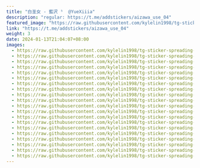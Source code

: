 ```yaml
---
title: "白圣女 - 藍沢 ⁵  @YueXiiia"
description: "regular: https://t.me/addstickers/aizawa_use_04"
featured_image: "https://raw.githubusercontent.com/kylelin1998/tg-sticker-spreading-worldwide-images/main/img/5d41ed40-9e16-4eb5-93fe-04c4a097cb66.jpg"
link: "https://t.me/addstickers/aizawa_use_04"
weight: 3
date: 2024-01-13T21:04:07+08:00
images:
  - https://raw.githubusercontent.com/kylelin1998/tg-sticker-spreading-worldwide-images/main/img/5d41ed40-9e16-4eb5-93fe-04c4a097cb66.jpg
  - https://raw.githubusercontent.com/kylelin1998/tg-sticker-spreading-worldwide-images/main/img/f48294ff-9b22-45f2-a135-b5202cc4612d.jpg
  - https://raw.githubusercontent.com/kylelin1998/tg-sticker-spreading-worldwide-images/main/img/6dd682f5-81e7-4874-b8ce-7b4a436c1514.jpg
  - https://raw.githubusercontent.com/kylelin1998/tg-sticker-spreading-worldwide-images/main/img/41448499-9a69-4b3f-8bdc-530f45dcfe43.jpg
  - https://raw.githubusercontent.com/kylelin1998/tg-sticker-spreading-worldwide-images/main/img/20ceaba9-d190-4bed-9d2f-844feeb663a8.jpg
  - https://raw.githubusercontent.com/kylelin1998/tg-sticker-spreading-worldwide-images/main/img/2fa35117-60c7-4940-8280-5a45f10bc794.jpg
  - https://raw.githubusercontent.com/kylelin1998/tg-sticker-spreading-worldwide-images/main/img/3939b2e1-3d82-403e-84bc-5952cbdccc0a.jpg
  - https://raw.githubusercontent.com/kylelin1998/tg-sticker-spreading-worldwide-images/main/img/c2944588-2e43-4728-98a2-db31e948bd01.jpg
  - https://raw.githubusercontent.com/kylelin1998/tg-sticker-spreading-worldwide-images/main/img/8de38322-b108-4f26-8b9e-e96918d0e303.jpg
  - https://raw.githubusercontent.com/kylelin1998/tg-sticker-spreading-worldwide-images/main/img/b769c650-7a7c-4030-b1ea-0b3d8c6c986d.jpg
  - https://raw.githubusercontent.com/kylelin1998/tg-sticker-spreading-worldwide-images/main/img/83146eb6-27e3-4aff-b5db-ffc41d32b1f7.jpg
  - https://raw.githubusercontent.com/kylelin1998/tg-sticker-spreading-worldwide-images/main/img/9c28f0b5-75d5-4709-8a53-10c7f91bbeb2.jpg
  - https://raw.githubusercontent.com/kylelin1998/tg-sticker-spreading-worldwide-images/main/img/a6e22a02-3d17-4610-8e63-229eaff9c882.jpg
  - https://raw.githubusercontent.com/kylelin1998/tg-sticker-spreading-worldwide-images/main/img/6abe23b7-cb88-4e96-83ea-53869ce8b881.jpg
  - https://raw.githubusercontent.com/kylelin1998/tg-sticker-spreading-worldwide-images/main/img/a9ed387e-aae4-4244-9bd5-60fcf25f7e4d.jpg
  - https://raw.githubusercontent.com/kylelin1998/tg-sticker-spreading-worldwide-images/main/img/a0ce4c65-8cf0-418f-9c68-a2dd19c9f156.jpg
  - https://raw.githubusercontent.com/kylelin1998/tg-sticker-spreading-worldwide-images/main/img/e93ccb73-f9ba-431e-bb7b-89a37eade22e.jpg
  - https://raw.githubusercontent.com/kylelin1998/tg-sticker-spreading-worldwide-images/main/img/4f504ebf-4e21-4032-a559-2889f7be1572.jpg
  - https://raw.githubusercontent.com/kylelin1998/tg-sticker-spreading-worldwide-images/main/img/805c7834-d2bb-4657-b133-5620ca1b2fc8.jpg
  - https://raw.githubusercontent.com/kylelin1998/tg-sticker-spreading-worldwide-images/main/img/ab602cfe-f0f7-4be3-98ea-8d69b7ffc7c9.jpg
---
```

